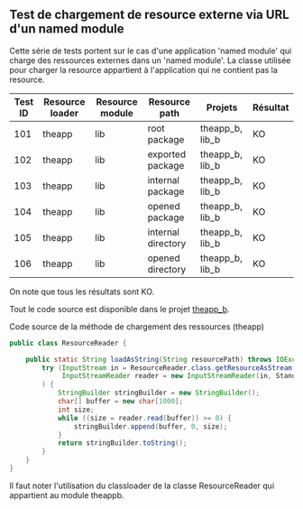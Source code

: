 ## Test de chargement de resource externe via URL d'un named module
Cette série de tests portent sur le cas d'une application 'named module' qui charge des ressources externes dans un
'named module'.
La classe utilisée pour charger la resource appartient à l'application qui ne contient pas la resource.


| Test ID | Resource loader | Resource module | Resource path      | Projets         | Résultat |
|---------|-----------------|-----------------|--------------------|-----------------|----------|
| 101     | theapp          | lib             | root package       | theapp_b, lib_b | KO       |
| 102     | theapp          | lib             | exported package   | theapp_b, lib_b | KO       |
| 103     | theapp          | lib             | internal package   | theapp_b, lib_b | KO       |
| 104     | theapp          | lib             | opened package     | theapp_b, lib_b | KO       |
| 105     | theapp          | lib             | internal directory | theapp_b, lib_b | KO       |
| 106     | theapp          | lib             | opened directory   | theapp_b, lib_b | KO       |


On note que tous les résultats sont KO.

Tout le code source est disponible dans le projet [theapp_b](./theapp_b/).

Code source de la méthode de chargement des ressources (theapp)
```java
public class ResourceReader {

    public static String loadAsString(String resourcePath) throws IOException {
        try (InputStream in = ResourceReader.class.getResourceAsStream(resourcePath);
             InputStreamReader reader = new InputStreamReader(in, StandardCharsets.UTF_8)
        ) {
            StringBuilder stringBuilder = new StringBuilder();
            char[] buffer = new char[1000];
            int size;
            while ((size = reader.read(buffer)) >= 0) {
                stringBuilder.append(buffer, 0, size);
            }
            return stringBuilder.toString();
        }
    }
}
```

Il faut noter l'utilisation du classloader de la classe ResourceReader qui appartient au module theappb. 
